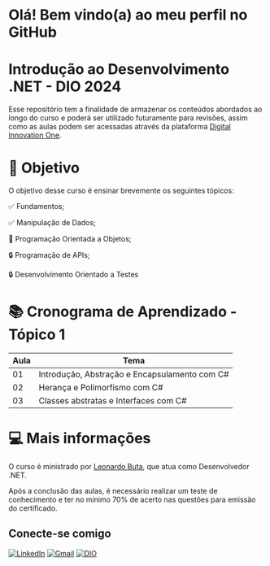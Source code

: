 # Olá! Bem vindo(a) ao meu perfil no GitHub

# **Introdução ao Desenvolvimento .NET - DIO 2024**

Esse repositório tem a finalidade de armazenar os conteúdos abordados ao longo do curso e poderá ser utilizado futuramente para revisões, assim como as aulas podem ser acessadas através da plataforma [Digital Innovation One](https://www.dio.me/).

# 🎯 Objetivo

O objetivo desse curso é ensinar brevemente os seguintes tópicos: 

✅ Fundamentos; 

✅ Manipulação de Dados;

📖 Programação Orientada a Objetos;

🔒 Programação de APIs;

🔒 Desenvolvimento Orientado a Testes 

# 📚 Cronograma de Aprendizado - Tópico 1

| Aula | Tema |
|------|------|
| 01 | Introdução, Abstração e Encapsulamento com C# |
| 02 | Herança e Polimorfismo com C# |
| 03 | Classes abstratas e Interfaces com C# |


# 💻 Mais informações

O curso é ministrado por [Leonardo Buta](https://github.com/leonardo-buta), que atua como Desenvolvedor .NET.

Após a conclusão das aulas, é necessário realizar um teste de conhecimento e ter no mínimo 70% de acerto nas questões para emissão do certificado.

## Conecte-se comigo

[![LinkedIn](https://img.shields.io/badge/LinkedIn-0077B5?style=for-the-badge&logo=linkedin&logoColor=white)](https://www.linkedin.com/in/nathalia-gabriele-miranda-de-castro)     [![Gmail](https://img.shields.io/badge/Gmail-E94D5F?style=for-the-badge&logo=gmail&logoColor=white)](mailto:nathy.gmc92@gmail.com)     [![DIO](https://img.shields.io/badge/-Meu%20Perfil%20na%20DIO-100000?style=for-the-badge)](https://dio.me/users/nathalia_gmc)
